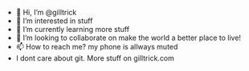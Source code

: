 - 👋 Hi, I’m @gilltrick
- 👀 I’m interested in stuff
- 🌱 I’m currently learning more stuff
- 💞️ I’m looking to collaborate on make the world a better place to live!
- 📫 How to reach me? my phone is allways muted
- I dont care about git. More stuff on gilltrick.com

<!---
gilltrick/gilltrick is a ✨ special ✨ repository because its `README.md` (this file) appears on your GitHub profile.
You can click the Preview link to take a look at your changes.
--->
